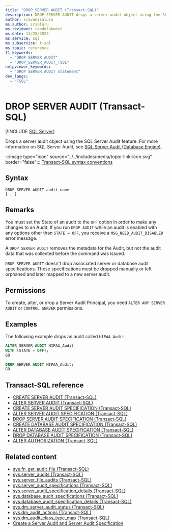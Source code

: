 ```yaml
---
title: "DROP SERVER AUDIT (Transact-SQL)"
description: DROP SERVER AUDIT drops a server audit object using the SQL Server Audit feature.
author: sravanisaluru
ms.author: srsaluru
ms.reviewer: randolphwest
ms.date: 11/25/2024
ms.service: sql
ms.subservice: t-sql
ms.topic: reference
f1_keywords:
  - "DROP SERVER AUDIT"
  - "DROP_SERVER_AUDIT_TSQL"
helpviewer_keywords:
  - "DROP SERVER AUDIT statement"
dev_langs:
  - "TSQL"
---
```

# DROP SERVER AUDIT (Transact-SQL)

[!INCLUDE [SQL Server](../../includes/applies-to-version/sql-asdbmi.md)]

Drops a server audit object using the SQL Server Audit feature. For more information on SQL Server Audit, see [SQL Server Audit (Database Engine)](../../relational-databases/security/auditing/sql-server-audit-database-engine.md).

:::image type="icon" source="../../includes/media/topic-link-icon.svg" border="false"::: [Transact-SQL syntax conventions](../../t-sql/language-elements/transact-sql-syntax-conventions-transact-sql.md)

## Syntax

```syntaxsql
DROP SERVER AUDIT audit_name
[ ; ]
```

## Remarks

You must set the State of an audit to the `OFF` option in order to make any changes to an Audit. If you run `DROP AUDIT` while an audit is enabled with any options other than `STATE = OFF`, you receive a `MSG_NEED_AUDIT_DISABLED` error message.

A `DROP SERVER AUDIT` removes the metadata for the Audit, but not the audit data that was collected before the command was issued.

`DROP SERVER AUDIT` doesn't drop associated server or database audit specifications. These specifications must be dropped manually or left orphaned and later mapped to a new server audit.

## Permissions

To create, alter, or drop a Server Audit Principal, you need `ALTER ANY SERVER AUDIT` or `CONTROL SERVER` permissions.

## Examples

The following example drops an audit called `HIPAA_Audit`.

```sql
ALTER SERVER AUDIT HIPAA_Audit
WITH (STATE = OFF);
GO

DROP SERVER AUDIT HIPAA_Audit;
GO
```

## Transact-SQL reference

- [CREATE SERVER AUDIT (Transact-SQL)](create-server-audit-transact-sql.md)
- [ALTER SERVER AUDIT (Transact-SQL)](alter-server-audit-transact-sql.md)
- [CREATE SERVER AUDIT SPECIFICATION (Transact-SQL)](create-server-audit-specification-transact-sql.md)
- [ALTER SERVER AUDIT SPECIFICATION (Transact-SQL)](alter-server-audit-specification-transact-sql.md)
- [DROP SERVER AUDIT SPECIFICATION (Transact-SQL)](drop-server-audit-specification-transact-sql.md)
- [CREATE DATABASE AUDIT SPECIFICATION (Transact-SQL)](create-database-audit-specification-transact-sql.md)
- [ALTER DATABASE AUDIT SPECIFICATION (Transact-SQL)](alter-database-audit-specification-transact-sql.md)
- [DROP DATABASE AUDIT SPECIFICATION (Transact-SQL)](drop-database-audit-specification-transact-sql.md)
- [ALTER AUTHORIZATION (Transact-SQL)](alter-authorization-transact-sql.md)

## Related content

- [sys.fn_get_audit_file (Transact-SQL)](../../relational-databases/system-functions/sys-fn-get-audit-file-transact-sql.md)
- [sys.server_audits (Transact-SQL)](../../relational-databases/system-catalog-views/sys-server-audits-transact-sql.md)
- [sys.server_file_audits (Transact-SQL)](../../relational-databases/system-catalog-views/sys-server-file-audits-transact-sql.md)
- [sys.server_audit_specifications (Transact-SQL)](../../relational-databases/system-catalog-views/sys-server-audit-specifications-transact-sql.md)
- [sys.server_audit_specification_details (Transact-SQL)](../../relational-databases/system-catalog-views/sys-server-audit-specification-details-transact-sql.md)
- [sys.database_audit_specifications (Transact-SQL)](../../relational-databases/system-catalog-views/sys-database-audit-specifications-transact-sql.md)
- [sys.database_audit_specification_details (Transact-SQL)](../../relational-databases/system-catalog-views/sys-database-audit-specification-details-transact-sql.md)
- [sys.dm_server_audit_status (Transact-SQL)](../../relational-databases/system-dynamic-management-views/sys-dm-server-audit-status-transact-sql.md)
- [sys.dm_audit_actions (Transact-SQL)](../../relational-databases/system-dynamic-management-views/sys-dm-audit-actions-transact-sql.md)
- [sys.dm_audit_class_type_map (Transact-SQL)](../../relational-databases/system-dynamic-management-views/sys-dm-audit-class-type-map-transact-sql.md)
- [Create a Server Audit and Server Audit Specification](../../relational-databases/security/auditing/create-a-server-audit-and-server-audit-specification.md)
